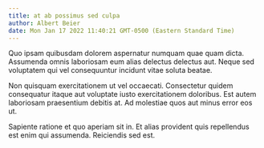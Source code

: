 ```yaml
---
title: at ab possimus sed culpa
author: Albert Beier
date: Mon Jan 17 2022 11:40:21 GMT-0500 (Eastern Standard Time)
---
```

Quo ipsam quibusdam dolorem aspernatur numquam quae quam dicta. Assumenda omnis laboriosam eum alias delectus delectus aut. Neque sed voluptatem qui vel consequuntur incidunt vitae soluta beatae.

 Non quisquam exercitationem ut vel occaecati. Consectetur quidem consequatur itaque aut voluptate iusto exercitationem doloribus. Est autem laboriosam praesentium debitis at. Ad molestiae quos aut minus error eos ut.

 Sapiente ratione et quo aperiam sit in. Et alias provident quis repellendus est enim qui assumenda. Reiciendis sed est.